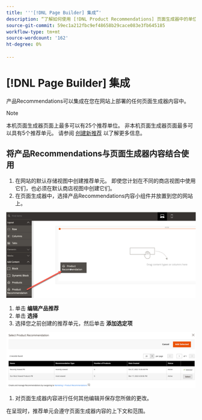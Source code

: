 ```yaml
---
title: '''[!DNL Page Builder] 集成”'
description: “了解如何使用 [!DNL Product Recommendations] 页面生成器中的单位。
source-git-commit: 59ec1a212fbc9ef48658b29cace083e3fb645185
workflow-type: tm+mt
source-wordcount: '162'
ht-degree: 0%

---
```


# [!DNL Page Builder] 集成

产品Recommendations可以集成在您在网站上部署的任何页面生成器内容中。

>[!NOTE]
>
> 本机页面生成器页面上最多可以有25个推荐单位。 非本机页面生成器页面最多可以具有5个推荐单元。 请参阅 [创建新推荐](create.md) 以了解更多信息。

## 将产品Recommendations与页面生成器内容结合使用

1. 在网站的默认存储视图中创建推荐单元。 即使您计划在不同的商店视图中使用它们，也必须在默认商店视图中创建它们。
1. 在页面生成器中，选择产品Recommendations内容小组件并放置到您的网站上。

![插入推荐单位](assets/pb-insert.png)

1. 单击 **编辑产品推荐**
1. 单击 **选择**
1. 选择您之前创建的推荐单元，然后单击 **添加选定项**

![插入推荐单位](assets/pb-select.png)

1. 对页面生成器内容进行任何其他编辑并保存您所做的更改。

在呈现时，推荐单元会遵守页面生成器内容的上下文和范围。
